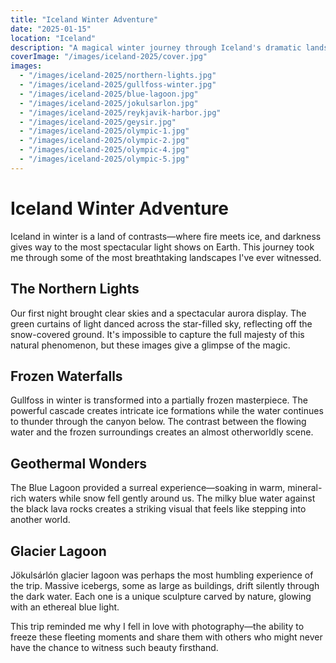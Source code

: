 ```yaml
---
title: "Iceland Winter Adventure"
date: "2025-01-15"
location: "Iceland"
description: "A magical winter journey through Iceland's dramatic landscapes, from the Northern Lights to frozen waterfalls."
coverImage: "/images/iceland-2025/cover.jpg"
images:
  - "/images/iceland-2025/northern-lights.jpg"
  - "/images/iceland-2025/gullfoss-winter.jpg"
  - "/images/iceland-2025/blue-lagoon.jpg"
  - "/images/iceland-2025/jokulsarlon.jpg"
  - "/images/iceland-2025/reykjavik-harbor.jpg"
  - "/images/iceland-2025/geysir.jpg"
  - "/images/iceland-2025/olympic-1.jpg"
  - "/images/iceland-2025/olympic-2.jpg"
  - "/images/iceland-2025/olympic-4.jpg"
  - "/images/iceland-2025/olympic-5.jpg"
---
```


# Iceland Winter Adventure

Iceland in winter is a land of contrasts—where fire meets ice, and darkness gives way to the most spectacular light shows on Earth. This journey took me through some of the most breathtaking landscapes I've ever witnessed.

## The Northern Lights

Our first night brought clear skies and a spectacular aurora display. The green curtains of light danced across the star-filled sky, reflecting off the snow-covered ground. It's impossible to capture the full majesty of this natural phenomenon, but these images give a glimpse of the magic.

## Frozen Waterfalls

Gullfoss in winter is transformed into a partially frozen masterpiece. The powerful cascade creates intricate ice formations while the water continues to thunder through the canyon below. The contrast between the flowing water and the frozen surroundings creates an almost otherworldly scene.

## Geothermal Wonders

The Blue Lagoon provided a surreal experience—soaking in warm, mineral-rich waters while snow fell gently around us. The milky blue water against the black lava rocks creates a striking visual that feels like stepping into another world.

## Glacier Lagoon

Jökulsárlón glacier lagoon was perhaps the most humbling experience of the trip. Massive icebergs, some as large as buildings, drift silently through the dark water. Each one is a unique sculpture carved by nature, glowing with an ethereal blue light.

This trip reminded me why I fell in love with photography—the ability to freeze these fleeting moments and share them with others who might never have the chance to witness such beauty firsthand.

